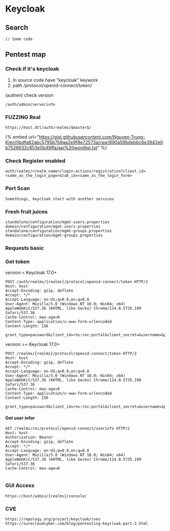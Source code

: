 # Keycloak

## Search

```
// Some code
```

## Pentest map

### Check if it's keycloak

1. In source code have "keycloak" keywork
2. path /protocol/openid-connect/token/

(authen) check version

```
/auth/admin/serverinfo
```

### FUZZING Real

```
https://host.dtl/auth/realms/$master$/
```

{% embed url="https://gist.githubusercontent.com/Nguyen-Trung-Kien/0bdfa82abc5795b7b9aa2e9f8e72573a/raw/890a59bdebbc6e3942e0b7526632c853e0b49ffa/api%20wordlist.txt" %}

### Check Register enabled

```
auth/realms/<realm_name>/login-actions/registration?client_id=<same_as_the_login_page>&tab_id=<same_as_the_login_form>
```



### Port Scan

```
Somethings, keycloak start with another services
```

### Fresh fruit juices

```
standalone/configuration/mgmt-users.properties
domain/configuration/mgmt-users.properties
standalone/configuration/mgmt-groups.properties
domain/configuration/mgmt-groups.properties
```



### Requests basic

### Get token

version < Keycloak 17.0+

```
POST /auth/realms/{realms}/protocol/openid-connect/token HTTP/2
Host: host
Accept-Encoding: gzip, deflate
Accept: */*
Accept-Language: en-US;q=0.9,en;q=0.8
User-Agent: Mozilla/5.0 (Windows NT 10.0; Win64; x64) AppleWebKit/537.36 (KHTML, like Gecko) Chrome/114.0.5735.199 Safari/537.36
Cache-Control: max-age=0
Content-Type: application/x-www-form-urlencoded
Content-Length: 156

grant_type=password&client_id=rns:roc:portal&client_secret=&username=&password=@&scope=openid+offline_access
```

version >= Keycloak 17.0+

```
POST /realms/{realms}/protocol/openid-connect/token HTTP/2
Host: host
Accept-Encoding: gzip, deflate
Accept: */*
Accept-Language: en-US;q=0.9,en;q=0.8
User-Agent: Mozilla/5.0 (Windows NT 10.0; Win64; x64) AppleWebKit/537.36 (KHTML, like Gecko) Chrome/114.0.5735.199 Safari/537.36
Cache-Control: max-age=0
Content-Type: application/x-www-form-urlencoded
Content-Length: 156

grant_type=password&client_id=rns:roc:portal&client_secret=&username=&password=@&scope=openid+offline_access
```

#### Get user infor

```
GET /realms/roc/protocol/openid-connect/userinfo HTTP/2
Host: host
Authorization: Bearer 
Accept-Encoding: gzip, deflate
Accept: */*
Accept-Language: en-US;q=0.9,en;q=0.8
User-Agent: Mozilla/5.0 (Windows NT 10.0; Win64; x64) AppleWebKit/537.36 (KHTML, like Gecko) Chrome/114.0.5735.199 Safari/537.36
Cache-Control: max-age=0


```



### GUI Access

```
https://host/admin/{realms}/console/
```

### CVE

```
https://repology.org/project/keycloak/cves
https://surecloudcyber.com/blog/pentesting-keycloak-part-2.html
```
